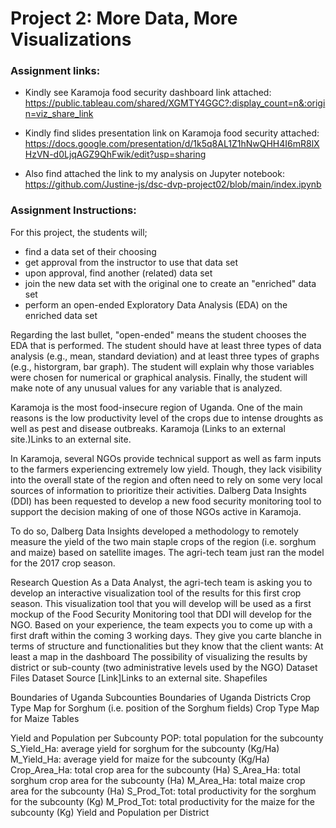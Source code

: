 # Project 2: More Data, More Visualizations

### Assignment links:
* Kindly see Karamoja food security dashboard link attached: https://public.tableau.com/shared/XGMTY4GGC?:display_count=n&:origin=viz_share_link


* Kindly find slides presentation link on Karamoja food security attached: https://docs.google.com/presentation/d/1k5q8AL1Z1hNwQHH4I6mR8lXHzVN-d0LjqAGZ9QhFwik/edit?usp=sharing

* Also find attached the link to my analysis on Jupyter notebook: https://github.com/Justine-js/dsc-dvp-project02/blob/main/index.ipynb

### Assignment Instructions: 
For this project, the students will;
* find a data set of their choosing
* get approval from the instructor to use that data set
* upon approval, find another (related) data set
* join the new data set with the original one to create an "enriched" data set
* perform an open-ended Exploratory Data Analysis (EDA) on the enriched data set

Regarding the last bullet, "open-ended" means the student chooses the EDA that is performed. The student should have at least three types of data analysis (e.g., mean, standard deviation) and at least three types of graphs (e.g., historgram, bar graph). The student will explain why those variables were chosen for numerical or graphical analysis. Finally, the student will make note of any unusual values for any variable that is analyzed.


Karamoja is the most food-insecure region of Uganda. One of the main reasons is the low productivity level of the crops due to intense droughts as well as pest and disease outbreaks. Karamoja (Links to an external site.)Links to an external site.

In Karamoja, several NGOs provide technical support as well as farm inputs to the farmers experiencing extremely low yield. Though, they lack visibility into the overall state of the region and often need to rely on some very local sources of information to prioritize their activities.
Dalberg Data Insights (DDI) has been requested to develop a new food security monitoring tool to support the decision making of one of those NGOs active in Karamoja.

To do so, Dalberg Data Insights developed a methodology to remotely measure the yield of the two main staple crops of the region (i.e. sorghum and maize) based on satellite images. The agri-tech team just ran the model for the 2017 crop season.

Research Question
As a Data Analyst, the agri-tech team is asking you to develop an interactive visualization tool of the results for this first crop season. This visualization tool that you will develop will be used as a first mockup of the Food Security Monitoring tool that DDI will develop for the NGO.
Based on your experience, the team expects you to come up with a first draft within the coming 3 working days. They give you carte blanche in terms of structure and functionalities but they know that the client wants:
At least a map in the dashboard
The possibility of visualizing the results by district or sub-county (two administrative levels used by the NGO)
Dataset Files
Dataset Source [Link]Links to an external site.
Shapefiles

Boundaries of Uganda Subcounties
Boundaries of Uganda Districts
Crop Type Map for Sorghum (i.e. position of the Sorghum fields)
Crop Type Map for Maize
Tables

Yield and Population per Subcounty
POP: total population for the subcounty
S_Yield_Ha: average yield for sorghum for the subcounty (Kg/Ha)
M_Yield_Ha: average yield for maize for the subcounty (Kg/Ha)
Crop_Area_Ha: total crop area for the subcounty (Ha)
S_Area_Ha: total sorghum crop area for the subcounty (Ha)
M_Area_Ha: total maize crop area for the subcounty (Ha)
S_Prod_Tot: total productivity for the sorghum for the subcounty (Kg)
M_Prod_Tot: total productivity for the maize for the subcounty (Kg)
Yield and Population per District